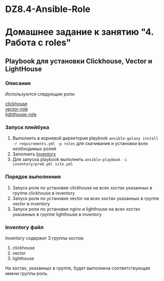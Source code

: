 # DZ8.4-Ansible-Role
# Домашнее задание к занятию "4. Работа с roles"

## Playbook для установки Clickhouse, Vector и LightHouse
### Описание

Используются следующие роли:  

[clickhouse](https://github.com/AlexeySetevoi/ansible-clickhouse)  
[vector-role](https://github.com/VovetZ/vector-role)  
[lighthouse-role](https://github.com/VovetZ/lighthouse-role)  

### Запуск плейбука

1. Выполнить в корневой директории playbook `ansible-galaxy install -r requirements.yml -p roles` для скачивания и установки всех необходимых ролей
2. Заполнить [Inventory](./inventory/prod.yml) 
3. Для запуска playbook выполнить `ansible-playbook -i inventory/prod.yml site.yml`

### Порядок выполнения

1. Запуск роли по установке сlickhouse на всех хостах указанных в группе clickhouse в inventory
2. Запуск роли по установке vector на всех хостах указанных в группе vector в inventory  
3. Запуск роли по установке nginx и lighthouse на всех хостах указанных в группе lighthouse в inventory

### Inventory файл

Inventory содержит 3 группы хостов:

1. clickhouse
2. vector
3. lighthouse

На хостах, указанных в группе, будет выполнена соответствующая имени группы роль.
